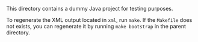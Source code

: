 This directory contains a dummy Java project for testing purposes.

To regenerate the XML output located in `xml`, run `make`. If the `Makefile`
does not exists, you can regenerate it by running `make bootstrap` in the parent
directory.
